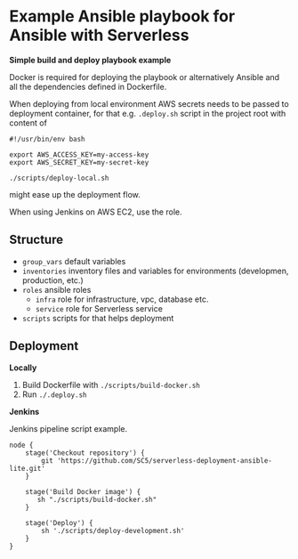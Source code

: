 # Example Ansible playbook for Ansible with Serverless

**Simple build and deploy playbook example**

Docker is required for deploying the playbook or alternatively Ansible and all the dependencies defined in Dockerfile.

When deploying from local environment AWS secrets needs to be passed to deployment container, for that e.g. `.deploy.sh` script in the project root with content of

```
#!/usr/bin/env bash

export AWS_ACCESS_KEY=my-access-key
export AWS_SECRET_KEY=my-secret-key

./scripts/deploy-local.sh

```

might ease up the deployment flow.

When using Jenkins on AWS EC2, use the role.


## Structure

* `group_vars` default variables
* `inventories` inventory files and variables for environments (developmen, production, etc.)
* `roles` ansible roles
  * `infra` role for infrastructure, vpc, database etc.
  * `service` role for Serverless service
* `scripts` scripts for that helps deployment

## Deployment

**Locally**

1. Build Dockerfile with `./scripts/build-docker.sh`
2. Run `./.deploy.sh`

**Jenkins**

Jenkins pipeline script example. 

```
node {
    stage('Checkout repository') {
        git 'https://github.com/SC5/serverless-deployment-ansible-lite.git'
    }

    stage('Build Docker image') {
       sh "./scripts/build-docker.sh"
    }

    stage('Deploy') {
        sh './scripts/deploy-development.sh'
    }
}
```

